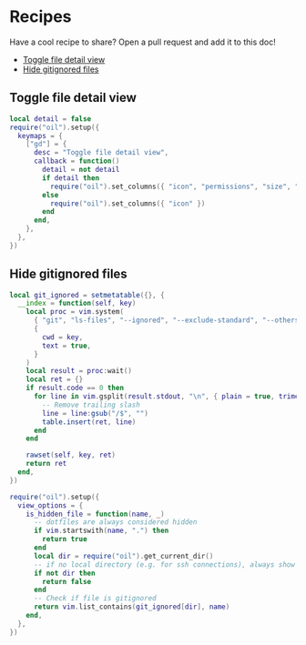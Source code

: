 # Recipes

Have a cool recipe to share? Open a pull request and add it to this doc!

<!-- TOC -->

- [Toggle file detail view](#toggle-file-detail-view)
- [Hide gitignored files](#hide-gitignored-files)

<!-- /TOC -->

## Toggle file detail view

```lua
local detail = false
require("oil").setup({
  keymaps = {
    ["gd"] = {
      desc = "Toggle file detail view",
      callback = function()
        detail = not detail
        if detail then
          require("oil").set_columns({ "icon", "permissions", "size", "mtime" })
        else
          require("oil").set_columns({ "icon" })
        end
      end,
    },
  },
})
```

## Hide gitignored files

```lua
local git_ignored = setmetatable({}, {
  __index = function(self, key)
    local proc = vim.system(
      { "git", "ls-files", "--ignored", "--exclude-standard", "--others", "--directory" },
      {
        cwd = key,
        text = true,
      }
    )
    local result = proc:wait()
    local ret = {}
    if result.code == 0 then
      for line in vim.gsplit(result.stdout, "\n", { plain = true, trimempty = true }) do
        -- Remove trailing slash
        line = line:gsub("/$", "")
        table.insert(ret, line)
      end
    end

    rawset(self, key, ret)
    return ret
  end,
})

require("oil").setup({
  view_options = {
    is_hidden_file = function(name, _)
      -- dotfiles are always considered hidden
      if vim.startswith(name, ".") then
        return true
      end
      local dir = require("oil").get_current_dir()
      -- if no local directory (e.g. for ssh connections), always show
      if not dir then
        return false
      end
      -- Check if file is gitignored
      return vim.list_contains(git_ignored[dir], name)
    end,
  },
})
```
